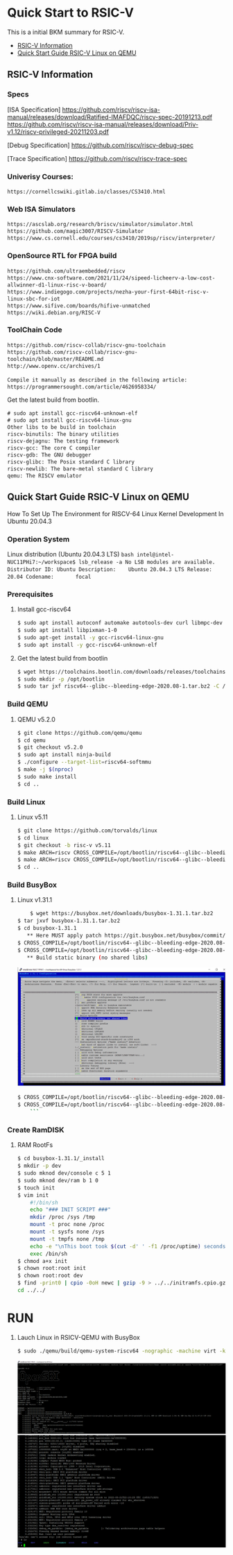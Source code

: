 # Quick Start to RSIC-V
This is a initial BKM summary for RSIC-V.

- [RSIC-V Information](#rsic-v-information)
- [Quick Start Guide RSIC-V Linux on QEMU](#quick-start-guide-rsic-v-linux-on-qemu)

## RSIC-V Information
### Specs
  [ISA Specification] https://github.com/riscv/riscv-isa-manual/releases/download/Ratified-IMAFDQC/riscv-spec-20191213.pdf
	https://github.com/riscv/riscv-isa-manual/releases/download/Priv-v1.12/riscv-privileged-20211203.pdf
  
  [Debug Specification]
	https://github.com/riscv/riscv-debug-spec

  [Trace Specification]
	https://github.com/riscv/riscv-trace-spec
	

### Univerisy Courses:
	https://cornellcswiki.gitlab.io/classes/CS3410.html
	
### Web ISA Simulators
	https://ascslab.org/research/briscv/simulator/simulator.html
	https://github.com/magic3007/RISCV-Simulator
	https://www.cs.cornell.edu/courses/cs3410/2019sp/riscv/interpreter/


### OpenSource RTL for FPGA build
	https://github.com/ultraembedded/riscv
	https://www.cnx-software.com/2021/11/24/sipeed-licheerv-a-low-cost-allwinner-d1-linux-risc-v-board/
	https://www.indiegogo.com/projects/nezha-your-first-64bit-risc-v-linux-sbc-for-iot
	https://www.sifive.com/boards/hifive-unmatched
	https://wiki.debian.org/RISC-V
	
### ToolChain Code
	https://github.com/riscv-collab/riscv-gnu-toolchain
	https://github.com/riscv-collab/riscv-gnu-toolchain/blob/master/README.md
	http://www.openv.cc/archives/1
	
	Compile it manually as described in the following article: https://programmersought.com/article/4626958334/
Get the latest build from bootlin.

	# sudo apt install gcc-riscv64-unknown-elf
	# sudo apt install gcc-riscv64-linux-gnu
	Other libs to be build in toolchain
    riscv-binutils: The binary utilities
    riscv-dejagnu: The testing framework
    riscv-gcc: The core C compiler
    riscv-gdb: The GNU debugger
    riscv-glibc: The Posix standard C library
    riscv-newlib: The bare-metal standard C library	
	qemu: The RISCV emulator
	

## Quick Start Guide RSIC-V Linux on QEMU
How To Set Up The Environment for RISCV-64 Linux Kernel Development In Ubuntu 20.04.3

### Operation System
Linux distribution (Ubuntu 20.04.3 LTS)
    ```bash
	intel@intel-NUC11PHi7:~/workspace$ lsb_release -a
	No LSB modules are available.
	Distributor ID: Ubuntu
	Description:    Ubuntu 20.04.3 LTS
	Release:        20.04
	Codename:       focal
    ```

### Prerequisites
1. Install gcc-riscv64    
	```bash
    $ sudo apt install autoconf automake autotools-dev curl libmpc-dev libmpfr-dev libgmp-dev gawk build-essential bison flex texinfo gperf libtool patchutils bc zlib1g-dev libexpat-dev git
	$ sudo apt install libpixman-1-0
	$ sudo apt-get install -y gcc-riscv64-linux-gnu
	$ sudo apt install -y gcc-riscv64-unknown-elf
	```
2. Get the latest build from bootlin
	```bash
	$ wget https://toolchains.bootlin.com/downloads/releases/toolchains/riscv64/tarballs/riscv64--glibc--bleeding-edge-2020.08-1.tar.bz2
	$ sudo mkdir -p /opt/bootlin
	$ sudo tar jxf riscv64--glibc--bleeding-edge-2020.08-1.tar.bz2 -C /opt/bootlin/
	```
	
### Build QEMU
1. QEMU v5.2.0
    ```bash
    $ git clone https://github.com/qemu/qemu
	$ cd qemu
	$ git checkout v5.2.0
	$ sudo apt install ninja-build
	$ ./configure --target-list=riscv64-softmmu
	$ make -j $(nproc)
	$ sudo make install
	$ cd ..
    ```
	
### Build Linux
1. Linux v5.11
    ```bash
    $ git clone https://github.com/torvalds/linux
	$ cd linux 
	$ git checkout -b risc-v v5.11
	$ make ARCH=riscv CROSS_COMPILE=/opt/bootlin/riscv64--glibc--bleeding-edge-2020.08-1/bin/riscv64-buildroot-linux-gnu- defconfig
	$ make ARCH=riscv CROSS_COMPILE=/opt/bootlin/riscv64--glibc--bleeding-edge-2020.08-1/bin/riscv64-buildroot-linux-gnu- -j $(nproc)
	$ cd ..
    ```

### Build BusyBox
1. Linux v1.31.1
	```bash
    	$ wget https://busybox.net/downloads/busybox-1.31.1.tar.bz2
	$ tar jxvf busybox-1.31.1.tar.bz2
	$ cd busybox-1.31.1
	   ** Here MUST apply patch https://git.busybox.net/busybox/commit/?id=d3539be8f27b8cbfdfee460fe08299158f08bcd9 to solve the link error
	$ CROSS_COMPILE=/opt/bootlin/riscv64--glibc--bleeding-edge-2020.08-1/bin/riscv64-buildroot-linux-gnu- make defconfig
	$ CROSS_COMPILE=/opt/bootlin/riscv64--glibc--bleeding-edge-2020.08-1/bin/riscv64-buildroot-linux-gnu- make menuconfig
	   ** Build static binary (no shared libs)
	```	   
	<img src="imgs/busy-box-config.png" alt="busy-box-config" style="zoom: auto;" />
	
	```bash
	$ CROSS_COMPILE=/opt/bootlin/riscv64--glibc--bleeding-edge-2020.08-1/bin/riscv64-buildroot-linux-gnu- make -j $(nproc)
	$ CROSS_COMPILE=/opt/bootlin/riscv64--glibc--bleeding-edge-2020.08-1/bin/riscv64-buildroot-linux-gnu- make install
    	```
 
 
### Create RamDISK
1. RAM RootFs
	```bash
    $ cd busybox-1.31.1/_install
	$ mkdir -p dev
	$ sudo mknod dev/console c 5 1
	$ sudo mknod dev/ram b 1 0
	$ touch init
	$ vim init
		#!/bin/sh
		echo "### INIT SCRIPT ###"
		mkdir /proc /sys /tmp
		mount -t proc none /proc
		mount -t sysfs none /sys
		mount -t tmpfs none /tmp
		echo -e "\nThis boot took $(cut -d' ' -f1 /proc/uptime) seconds\n"
		exec /bin/sh
	$ chmod a+x init
	$ chown root:root init
	$ chown root:root dev
	$ find -print0 | cpio -0oH newc | gzip -9 > ../../initramfs.cpio.gz
	cd ../../
    ```

# RUN
1. Lauch Linux in RSICV-QEMU with BusyBox 	
	```bash
	$ sudo ./qemu/build/qemu-system-riscv64 -nographic -machine virt -kernel ./linux/arch/riscv/boot/Image -initrd initramfs.cpio.gz -append "root=/dev/vda ro console=ttyS0"
	```
	<img src="imgs/kernel_boot.png" alt="kernel-boot" style="zoom: auto;" />
	
	<img src="imgs/busy-box.png" alt="busy-box" style="zoom: auto;" />
